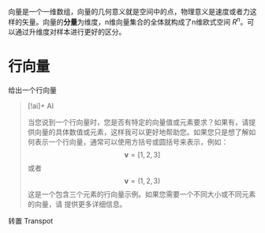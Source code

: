向量是一个一维数组，向量的几何意义就是空间中的点，物理意义是速度或者力这样的矢量。向量的**分量**为维度，n维向量集合的全体就构成了n维欧式空间 $R^n$。可以通过升维度对样本进行更好的区分。

# 行向量
给出一个行向量
> [!ai]+ AI
>
> 当您说到一个行向量时，您是否有特定的向量值或元素要求？如果有，请提供向量的具体数值或元素，这样我可以更好地帮助您。如果您只是想了解如何表示一个行向量，通常可以使用方括号或圆括号来表示，例如：
> $$\mathbf{v} = [1, 2, 3] $$
> 或者
> $$\mathbf{v} = (1, 2, 3) $$
> 这是一个包含三个元素的行向量示例。如果您需要一个不同大小或不同元素的向量，请
> 提供更多详细信息。

转置 Transpot
